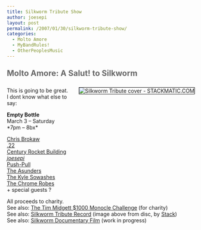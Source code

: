 ```yaml
---
title: Silkworm Tribute Show
author: joesepi
layout: post
permalink: /2007/01/30/silkworm-tribute-show/
categories:
  - Molto Amore
  - MyBandRules!
  - OtherPeoplesMusic
---
```

<h2 style="margin: 25px 0pt; color: #666666">
  Molto Amore: A Salut! to Silkworm
</h2>

<a target="_blank" href="http://www.stackmatic.com"><img border="1" align="right" title="Silkworm Tribute cover" id="image67" alt="Silkworm Tribute cover - STACKMATIC.COM" style="border: 1px solid #000000; margin: 0pt 0pt 0pt 15px" src="http://www.joesepi.com/blog/wp-content/uploads/2007/01/skwm_tribute.jpg" /></a>

This is going to be great.  
I dont know what else to say:

**Empty Bottle**  
March 3 &#8211; Saturday  
\*7pm &#8211; 8bx\*

<a target="_blank" title="Chris Brokaw" href="http://www.chrisbrokaw.com/">Chris Brokaw</a>  
<a target="_blank" title=".22" href="http://www.rockband22.com">.22</a>  
<a target="_blank" title="Century Rocket Building" href="http://myspace.com/centuryrocketbuilding">Century Rocket Building</a>  
<a target="_blank" title="wait, you're already hear" href="http://www.joesepi.com">*joesepi*</a>  
<a target="_blank" title="Push-Pull" href="http://www.myspace.com/pushpull">Push-Pull</a>  
<a target="_blank" title="The Asunders" href="http://myspace.com/theasunders">The Asunders</a>  
<a target="_blank" title="The Kyle Sowashes" href="http://www.kylesowash.com/">The Kyle Sowashes</a>  
<a target="_blank" title="The Chrome Robes" href="http://myspace.com/thechromerobes">The Chrome Robes<br /> </a>+ special guests ?

All proceeds to charity.  
See also: <a target="_blank" title="Money to charity - Tim wears monocle!" href="http://www.electrical.com/phpBB2/viewtopic.php?t=24127">The Tim Midgett $1000 Monocle Challenge</a> (for charity)  
See also: <a target="_blank" title="SKWM Rules!!" href="http://www.silkwormtributerecord.com">Silkworm Tribute Record</a> (image above from disc, by <a title="Tom Stack makes nice stuff!" target="_blank" href="http://www.stackmatic.com">Stack</a>)  
See also: <a target="_blank" title="Doc on mySpace" href="http://www.myspace.com/couldntyouwait">Silkworm Documentary Film</a> (work in progress)